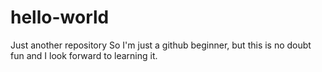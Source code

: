 # hello-world
Just another repository
So I'm just a github beginner, but this is no
doubt fun
and I look forward to learning it.

